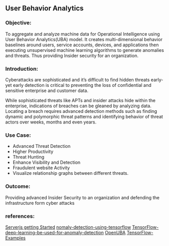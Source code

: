 ## User Behavior Analytics

### Objective:	
To aggregate and analyze machine data for Operational Intelligence using User Behavior Analytics(UBA) model. It creates multi-dimensional behavior baselines around users, service accounts, devices, and applications then executing unsupervised machine learning algorithms to generate anomalies and threats. Thus providing Insider security for an organization.

### Introduction:	

Cyberattacks are sophisticated and it’s difficult to find hidden threats early-yet early detection is critical to preventing the loss of confidential and sensitive enterprise and customer data. 

While sophisticated threats like APTs and insider attacks hide within the enterprise, indications of breaches can be gleaned by analyzing data. Locating a breach requires advanced detection methods such as finding dynamic and polymorphic threat patterns and identifying behavior of threat actors over weeks, months and even years.

### Use Case:	
 - Advanced Threat Detection
 - Higher Productivity
 - Threat Hunting
 - Enhance Visibility and Detection
 - Fraudulent website Activity
 - Visualize relationship graphs between different threats.


### Outcome:	
Providing advanced Insider Security to an organization and defending the infrastructure form cyber attacks

### references:
[Serverjs getting Started](https://serverjs.io/tutorials/getting-started/)
[nomaly-detection-using-tensorflow](https://community.tibco.com/wiki/anomaly-detection-using-tensorflow)
[TensorFlow-deep-learning-be-used-for-anomaly-detection](https://www.quora.com/How-can-TensorFlow-deep-learning-be-used-for-anomaly-detection)
[OpenUBA](https://github.com/TomorrowSOC/OpenUB)
[TensorFlow-Examples](https://github.com/aymericdamien/TensorFlow-Examples/blob/master/examples/3_NeuralNetworks/autoencoder.py)
